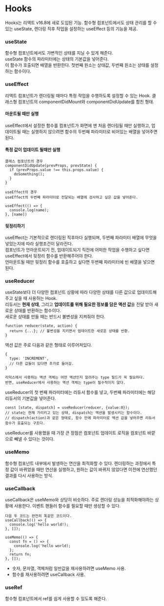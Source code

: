 # Hooks
Hooks는 리액트 v16.8에 새로 도입된 기능. 함수형 컴포넌트에서도 상태 관리를 할 수 있는 useState, 렌더링 직후 작업을 설정하는 useEffect 등의 기능을 제공. 

### useState
함수형 컴포넌트에서도 가변적인 상태를 지닐 수 있게 해준다.<br/>
useState 함수의 파라미터에는 상태의 기본값을 넣어준다.<br/>
이 함수가 호출되면 배열을 반환한다. 첫번째 원소는 상태값, 두번째 원소는 상태를 설정하는 함수이다.

### useEffect
리액트 컴포넌트가 렌더링될 때마다 특정 작업을 수행하도록 설정할 수 있는 Hook. 클래스형 컴포넌트의 componentDidMount와 componentDidUpdate를 합친 형태.<br/>

#### 마운트될 때만 실행
useEffect에서 설정한 함수를 컴포넌트가 화면에 맨 처음 렌더링될 때만 실행하고, 업데이트될 때는 실행하지 않으려면 함수의 두번째 파라미터로 비어있는 배열을 넣어주면 된다.

#### 특정 값이 업데이트 될때만 실행
```
클래스 컴포넌트의 경우
componentDidUpdate(prevProps, prevState) {
  if (prevProps.value !== this.props.value) {
    doSomething();
  }
}

useEffect의 경우
useEffect의 두번째 파라미터로 전달되는 배열에 검사하고 싶은 값을 넣어준다.

useEffect(() => {
  console.log(name);
}, [name])
```

#### 뒷정리하기
useEffect는 기본적으로 렌더링된 직후마다 실행되며, 두번째 파라미터 배열에 무엇을 넣었는지에 따라 실행조건이 달라진다.<br/>
컴포넌트가 언마운트되기 전, 업데이트되기 직전에 어떠한 작업을 수행하고 싶다면 useEffect에서 뒷정리 함수를 반환해주어야 한다.<br/>
언마운트될 때만 뒷정리 함수를 호출하고 싶다면 두번째 파라미터에 빈 배열을 넣으면 된다.


### useReducer
useState보다 더 다양한 컴포넌트 상황에 따라 다양한 상태를 다른 값으로 업데이트해 주고 싶을 때 사용하는 Hook.<br/>
리듀서는 <b>현재 상태</b>, 그리고 <b>업데이트를 위해 필요한 정보를 담은 액션 값</b>을 전달 받아 새로운 상태를 반환하는 함수이다.<br/>
새로운 상태를 만들 때는 반드시 불변성을 지켜줘야 한다.
```
function reducer(state, action) {
  return {...}; // 불변성을 지키면서 업데이트한 새로운 상태를 반환.
}
```
액션 값은 주로 다음과 같은 형태로 이루어져있다.
```
{
  type: 'INCREMENT',
  // 다른 값들이 있다면 추가로 들어감.
}

리덕스에서 사용하는 액션 객체는 어떤 액션인지 알려주는 type 필드가 꼭 필요하다.
반면, useReducer에서 사용하는 액션 객체는 type이 필수적이지 않다.
```
useReducer의 첫 번째 파라미터에는 리듀서 함수를 넣고, 두번째 파라미터에는 해당 리듀서의 기본값을 넣어준다.
```
const [state, dispatch] = useReducer(reducer, {value:0});
// state는 현재 가리키고 있는 상태, dispatch는 액션을 발생시키는 함수이다.
// dispatch(action)과 같은 형태로, 함수 안에 파라미터로 액션 값을 넣어주면 리듀서 함수가 호출되는 구조다.
```
useReducer를 사용했을 때 가장 큰 장점은 컴포넌트 업데이트 로직을 컴포넌트 바깥으로 빼낼 수 있다는 것이다.

### useMemo
함수형 컴포넌트 내부에서 발생하는 연산을 최적화할 수 있다. 렌더링하는 과정에서 특정 값이 바뀌었을 때만 연산을 실행하고, 원하는 값이 바뀌지 않았다면 이전에 연산했던 결과를 다시 사용하는 방식.

### useCallback
useCallback은 useMemo와 상당히 비슷하다. 주로 렌더링 성능을 최적화해야하는 상황에 사용한다. 이벤트 핸들러 함수를 필요할 때만 생성할 수 있다.
```
다음 두 코드는 완전히 똑같은 코드이다.
useCallback(() => {
  console.log('hello world!);
}, []);

useMemo(() => {
  const fn = () => {
    console.log('hello world);
  };
  return fn;
}, []);
```
- 숫자, 문자열, 객체처럼 일반값을 재사용하려면 useMemo 사용.
- 함수를 재사용하려면 useCallback 사용.

### useRef
함수형 컴포넌트에서 ref를 쉽게 사용할 수 있도록 해준다.